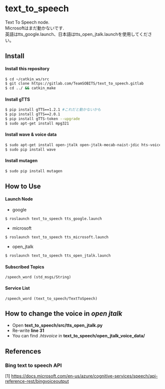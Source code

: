 # text_to_speech
Text To Speech node.  
Microsoftはまだ動かないです.  
英語はtts_google.launch、日本語はtts_open_jtalk.launchを使用してください。  
 


## Install
#### Install this repository
```bash
$ cd ~/catkin_ws/src
$ git clone https://gitlab.com/TeamSOBITS/text_to_speech.gitlab
$ cd ../ && catkin_make
```
#### Install gTTS
```bash
$ pip install gTTS==1.2.1 #これだと動かないかも
$ pip install gTTS==2.0.1
$ pip install gTTS-token --upgrade
$ sudo apt-get install mpg321
```
#### Install wave & voice data
```bash  
$ sudo apt-get install open-jtalk open-jtalk-mecab-naist-jdic hts-voice-nitech-jp-atr503-m001
$ sudo pip install wave  
```

#### Install mutagen
```bash
$ sudo pip install mutagen
```


## How to Use

#### Launch Node
- google
```bash
$ roslaunch text_to_speech tts_google.launch
```

- microsoft
```bash
$ roslaunch text_to_speech tts_microsoft.launch
```

- open_jtalk
```bash
$ roslaunch text_to_speech tts_open_jtalk.launch
```

#### Subscribed Topics
    /speech_word (std_msgs/String)

#### Service List
    /speech_word (text_to_speech/TextToSpeech)

## How to change the voice in _open jtalk_
  - Open **text_to_speech/src/tts_open_jtalk.py**
  - Re-write **line 31**
  - You can find _.htsvoice_ in **text_to_speech/open_jtalk_voice_data/**

## References

### Bing text to speech API

[1] https://docs.microsoft.com/en-us/azure/cognitive-services/speech/api-reference-rest/bingvoiceoutput

